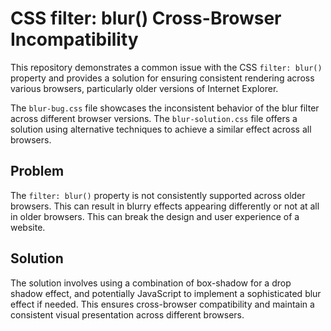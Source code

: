 # CSS filter: blur() Cross-Browser Incompatibility

This repository demonstrates a common issue with the CSS `filter: blur()` property and provides a solution for ensuring consistent rendering across various browsers, particularly older versions of Internet Explorer.

The `blur-bug.css` file showcases the inconsistent behavior of the blur filter across different browser versions.  The `blur-solution.css` file offers a solution using alternative techniques to achieve a similar effect across all browsers.

## Problem

The `filter: blur()` property is not consistently supported across older browsers.  This can result in blurry effects appearing differently or not at all in older browsers. This can break the design and user experience of a website.

## Solution

The solution involves using a combination of box-shadow for a drop shadow effect, and potentially JavaScript to implement a sophisticated blur effect if needed.  This ensures cross-browser compatibility and maintain a consistent visual presentation across different browsers.